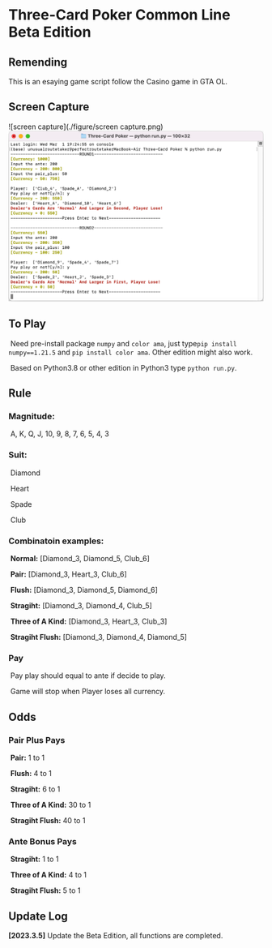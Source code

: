 # Three-Card Poker Common Line Beta Edition

## Remending

This is an esaying game script follow the Casino game in GTA OL.

## Screen Capture

![screen capture](./figure/screen capture.png)
![screen capture](https://github.com/FeiDao7943/Three_Card_Poker_Command_Edition/blob/main/figure/screen%20capture.png)

## To Play

​       Need pre-install package `numpy` and `color ama`, just type`pip install numpy==1.21.5` and `pip install color ama`. Other edition might also work.

​       Based on Python3.8 or other edition in Python3 type `python run.py`.

## Rule

### Magnitude: 

​		A, K, Q, J, 10, 9, 8, 7, 6, 5, 4, 3

### Suit:

​		Diamond

​		Heart

​		Spade

​		Club

### Combinatoin examples:

​		**Normal:** [Diamond_3, Diamond_5, Club_6]

​		**Pair:** [Diamond_3, Heart_3, Club_6]

​		**Flush:** [Diamond_3, Diamond_5, Diamond_6]

​		**Stragiht:** [Diamond_3, Diamond_4, Club_5]

​		**Three of A Kind:** [Diamond_3, Heart_3, Club_3]

​		**Stragiht Flush:** [Diamond_3, Diamond_4, Diamond_5]

### Pay

​		Pay play should equal to ante if decide to play.

​		Game will stop when Player loses all currency.



## Odds

### Pair Plus Pays

​		**Pair:** 1 to 1

​		**Flush:** 4 to 1

​		**Stragiht:** 6 to 1

​		**Three of A Kind:** 30 to 1

​		**Stragiht Flush:** 40 to 1

### Ante Bonus Pays

​		**Stragiht:** 1 to 1

​		**Three of A Kind:** 4 to 1

​		**Stragiht Flush:** 5 to 1

## Update Log

**[2023.3.5]** Update the Beta Edition, all functions are completed.
